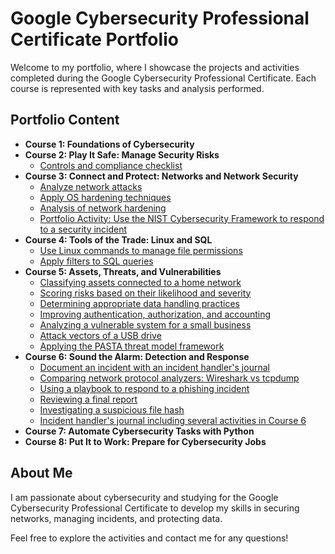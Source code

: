 # Google Cybersecurity Professional Certificate Portfolio

Welcome to my portfolio, where I showcase the projects and activities completed during the Google Cybersecurity Professional Certificate. Each course is represented with key tasks and analysis performed.

## Portfolio Content
- **Course 1: Foundations of Cybersecurity**
- **Course 2: Play It Safe: Manage Security Risks**
  - [Controls and compliance checklist](https://github.com/jailtonsantana/Google-Cybersecurity-Professional-Portifolio/tree/main/Course2-Manage-Security-Risks/Botioum%20Toys)
- **Course 3: Connect and Protect: Networks and Network Security**
  - [Analyze network attacks](https://github.com/jailtonsantana/Google-Cybersecurity-Professional-Portifolio/tree/main/Course3-Networks-Security/Analyze%20network%20attacks)
  - [Apply OS hardening techniques](https://github.com/jailtonsantana/Google-Cybersecurity-Professional-Portifolio/tree/main/Course3-Networks-Security/Apply%20OS%20hardening%20techniques)
  - [Analysis of network hardening](https://github.com/jailtonsantana/Google-Cybersecurity-Professional-Portifolio/tree/main/Course3-Networks-Security/Analysis%20of%20network%20hardening)
  - [Portfolio Activity: Use the NIST Cybersecurity Framework to respond to a security incident](https://github.com/jailtonsantana/Google-Cybersecurity-Professional-Portifolio/tree/main/Course3-Networks-Security/Portfolio%20Activity-NIST%20CSF%20to%20respond%20to%20a%20security%20incident)
- **Course 4: Tools of the Trade: Linux and SQL**
  - [Use Linux commands to manage file permissions](https://github.com/jailtonsantana/Google-Cybersecurity-Professional-Portifolio/tree/main/Course4-Linux-SQL/Use%20Linux%20commands%20to%20manage%20file%20permissions)
  - [Apply filters to SQL queries](https://github.com/jailtonsantana/Google-Cybersecurity-Professional-Portifolio/tree/main/Course4-Linux-SQL/Apply%20filters%20to%20SQL%20queries)
- **Course 5: Assets, Threats, and Vulnerabilities**
  - [Classifying assets connected to a home network](https://github.com/jailtonsantana/Google-Cybersecurity-Professional-Portifolio/tree/main/Course5-Assets-Threats-Vulnerabilities/module01/Classify-Assets)
  - [Scoring risks based on their likelihood and severity](https://github.com/jailtonsantana/Google-Cybersecurity-Professional-Portifolio/tree/main/Course5-Assets-Threats-Vulnerabilities/module01/Scoring-Risks)
  - [Determining appropriate data handling practices](https://github.com/jailtonsantana/Google-Cybersecurity-Professional-Portifolio/tree/main/Course5-Assets-Threats-Vulnerabilities/module02/Data-Handling)
  - [Improving authentication, authorization, and accounting](https://github.com/jailtonsantana/Google-Cybersecurity-Professional-Portifolio/tree/main/Course5-Assets-Threats-Vulnerabilities/module02/Improve-AAA)
  - [Analyzing a vulnerable system for a small business](https://github.com/jailtonsantana/Google-Cybersecurity-Professional-Portifolio/tree/main/Course5-Assets-Threats-Vulnerabilities/module03/Vulnerability-Assessment)
  - [Attack vectors of a USB drive](https://github.com/jailtonsantana/Google-Cybersecurity-Professional-Portifolio/tree/main/Course5-Assets-Threats-Vulnerabilities/module03/Attacker-Mindset)
  - [Applying the PASTA threat model framework](https://github.com/jailtonsantana/Google-Cybersecurity-Professional-Portifolio/tree/main/Course5-Assets-Threats-Vulnerabilities/module04/PASTA-Framework)
- **Course 6: Sound the Alarm: Detection and Response**
  - [Document an incident with an incident handler's journal](https://github.com/jailtonsantana/Google-Cybersecurity-Professional-Portifolio/tree/main/Course6-Incident-Response/module01/Document-Incident)
  - [Comparing network protocol analyzers: Wireshark vs tcpdump](https://github.com/jailtonsantana/Google-Cybersecurity-Professional-Portifolio/tree/main/Course6-Incident-Response/module01/Research-Analyzers)
  - [Using a playbook to respond to a phishing incident](https://github.com/jailtonsantana/Google-Cybersecurity-Professional-Portifolio/tree/main/Course6-Incident-Response/module02/Using-Playbook)
  - [Reviewing a final report](https://github.com/jailtonsantana/Google-Cybersecurity-Professional-Portifolio/tree/main/Course6-Incident-Response/module03/Final-Report)
  - [Investigating a suspicious file hash](https://github.com/jailtonsantana/Google-Cybersecurity-Professional-Portifolio/tree/main/Course6-Incident-Response/module03/Suspicious-File)
  - [Incident handler's journal including several activities in Course 6](https://github.com/jailtonsantana/Google-Cybersecurity-Professional-Portifolio/blob/main/Course6-Incident-Response/Incident-handler-s-journal-.docx)
- **Course 7: Automate Cybersecurity Tasks with Python**
- **Course 8: Put It to Work: Prepare for Cybersecurity Jobs**

## About Me
I am passionate about cybersecurity and studying for the Google Cybersecurity Professional Certificate to develop my skills in securing networks, managing incidents, and protecting data.

Feel free to explore the activities and contact me for any questions!
